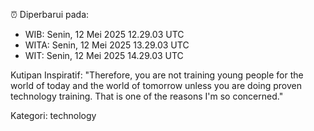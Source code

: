 ⏰ Diperbarui pada:
- WIB: Senin, 12 Mei 2025 12.29.03 UTC
- WITA: Senin, 12 Mei 2025 13.29.03 UTC
- WIT: Senin, 12 Mei 2025 14.29.03 UTC

Kutipan Inspiratif:
"Therefore, you are not training young people for the world of today and the world of tomorrow unless you are doing proven technology training. That is one of the reasons I'm so concerned."


Kategori: technology


